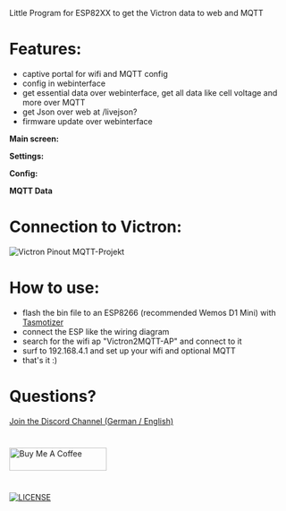 Little Program for ESP82XX to get the Victron data to web and MQTT

# Features:
- captive portal for wifi and MQTT config
- config in webinterface
- get essential data over webinterface, get all data like cell voltage and more over MQTT
- get Json over web at /livejson?
- firmware update over webinterface

**Main screen:**


**Settings:**


**Config:**

**MQTT Data**


# Connection to Victron:
![Victron Pinout MQTT-Projekt](https://github.com/softwarecrash/Victron2MQTT/assets/17761850/9b53e6de-0ca4-4790-b616-ef767208c081)


# How to use:
- flash the bin file to an ESP8266 (recommended Wemos D1 Mini) with [Tasmotizer](https://github.com/tasmota/tasmotizer/releases)
- connect the ESP like the wiring diagram
- search for the wifi ap "Victron2MQTT-AP" and connect to it
- surf to 192.168.4.1 and set up your wifi and optional MQTT
- that's it :)

# Questions? 
[Join the Discord Channel (German / English)](https://discord.gg/WeWs7BwZQr)

#
[<img src="https://cdn.buymeacoffee.com/buttons/default-orange.png" alt="Buy Me A Coffee" height="41" width="174"/>](https://donate.softwarecrash.de)

# 
[![LICENSE](https://licensebuttons.net/l/by-nc-sa/4.0/88x31.png)](https://creativecommons.org/licenses/by-nc-sa/4.0/)
